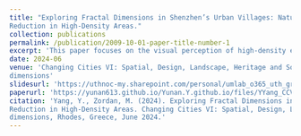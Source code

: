 ```yaml
---
title: "Exploring Fractal Dimensions in Shenzhen’s Urban Villages: Natural Patterns for Stress
Reduction in High-Density Areas."
collection: publications
permalink: /publication/2009-10-01-paper-title-number-1
excerpt: 'This paper focuses on the visual perception of high-density environments and uses fractal dimension as a quantified parameter. The relationship between visual complexity, emotional experience, and well-being is left for future work.'
date: 2024-06
venue: 'Changing Cities VI: Spatial, Design, Landscape, Heritage and Socio-Economic
dimensions'
slidesurl: 'https://uthnoc-my.sharepoint.com/personal/umlab_o365_uth_gr/_layouts/15/onedrive.aspx?ga=1&id=%2Fpersonal%2Fumlab%5Fo365%5Futh%5Fgr%2FDocuments%2FCCVI%5F2024%2FCCVI%5F2024%5FE%2Dbooks%2FCCVI%5F2024%5FBOOK%20of%20ABSTRACTS%5FNEW%2Epdf&parent=%2Fpersonal%2Fumlab%5Fo365%5Futh%5Fgr%2FDocuments%2FCCVI%5F2024%2FCCVI%5F2024%5FE%2Dbooks'
paperurl: 'https://yunan613.github.io/Yunan.Y.github.io/files/YYang_CCVI full paper_latest version.pdf'
citation: 'Yang, Y., Zordan, M. (2024). Exploring Fractal Dimensions in Shenzhen’s Urban Villages: Natural Patterns for Stress
Reduction in High-Density Areas. Changing Cities VI: Spatial, Design, Landscape, Heritage and Socio-Economic
dimensions, Rhodes, Greece, June 2024.'
---
```

